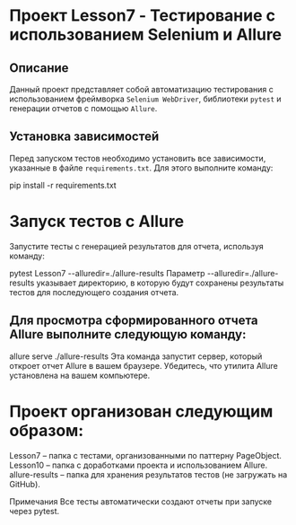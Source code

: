 # Проект Lesson7 - Тестирование с использованием Selenium и Allure

## Описание
Данный проект представляет собой автоматизацию тестирования с использованием фреймворка `Selenium WebDriver`, библиотеки `pytest` и генерации отчетов с помощью `Allure`.

## Установка зависимостей
Перед запуском тестов необходимо установить все зависимости, указанные в файле `requirements.txt`. Для этого выполните команду:

pip install -r requirements.txt

# Запуск тестов с Allure
Запустите тесты с генерацией результатов для отчета, используя команду:

pytest Lesson7 --alluredir=./allure-results
Параметр --alluredir=./allure-results указывает директорию, в которую будут сохранены результаты тестов для последующего создания отчета.

## Для просмотра сформированного отчета Allure выполните следующую команду:

allure serve ./allure-results
Эта команда запустит сервер, который откроет отчет Allure в вашем браузере. Убедитесь, что утилита Allure установлена на вашем компьютере.

# Проект организован следующим образом:

Lesson7 – папка с тестами, организованными по паттерну PageObject.
Lesson10 – папка с доработками проекта и использованием Allure.
allure-results – папка для хранения результатов тестов (не загружать на GitHub).

Примечания
Все тесты автоматически создают отчеты при запуске через pytest.